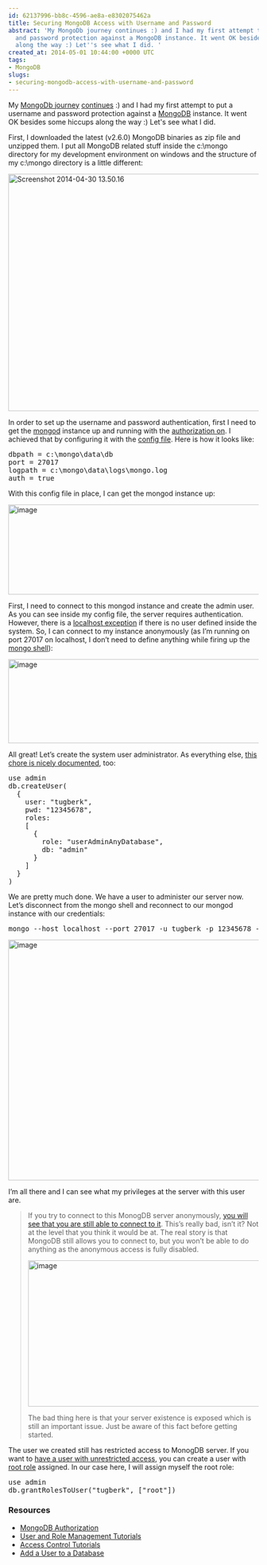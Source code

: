 ```yaml
---
id: 62137996-bb8c-4596-ae8a-e8302075462a
title: Securing MongoDB Access with Username and Password
abstract: 'My MongoDb journey continues :) and I had my first attempt to put a username
  and password protection against a MongoDB instance. It went OK besides some hiccups
  along the way :) Let''s see what I did. '
created_at: 2014-05-01 10:44:00 +0000 UTC
tags:
- MongoDB
slugs:
- securing-mongodb-access-with-username-and-password
---
```


<p>My <a href="https://www.tugberkugurlu.com/archive/a-c-sharp-developers-first-thoughts-on-mongodb">MongoDb journey</a> <a href="https://www.tugberkugurlu.com/tags/mongodb">continues</a> :) and I had my first attempt to put a username and password protection against a <a href="http://mongodb.org">MongoDB</a> instance. It went OK besides some hiccups along the way :) Let's see what I did.  <p>First, I downloaded the latest (v2.6.0) MongoDB binaries as zip file and unzipped them. I put all MongoDB related stuff inside the c:\mongo directory for my development environment on windows and the structure of my c:\mongo directory is a little different: <p><a href="https://tugberkugurlu.blob.core.windows.net/bloggyimages/089be820-d661-4be0-9d9f-5828dc5790a4.png"><img title="Screenshot 2014-04-30 13.50.16" style="border-left-width: 0px; border-right-width: 0px; background-image: none; border-bottom-width: 0px; padding-top: 0px; padding-left: 0px; display: inline; padding-right: 0px; border-top-width: 0px" border="0" alt="Screenshot 2014-04-30 13.50.16" src="https://tugberkugurlu.blob.core.windows.net/bloggyimages/24801bbb-f07b-46c3-bd06-e0ed289aee9d.png" width="644" height="477"></a>  <p>In order to set up the username and password authentication, first I need to get the <a href="http://docs.mongodb.org/manual/reference/program/mongod/">mongod</a> instance up and running with the <a href="http://docs.mongodb.org/manual/reference/configuration-options/#security.authorization">authorization on</a>. I achieved that by configuring it with the <a href="http://docs.mongodb.org/manual/reference/configuration-options/">config file</a>. Here is how it looks like:  <p><pre>dbpath = c:\mongo\data\db
port = 27017
logpath = c:\mongo\data\logs\mongo.log
auth = true</pre>
<p>With this config file in place, I can get the mongod instance up:</p>
<p><a href="https://tugberkugurlu.blob.core.windows.net/bloggyimages/44c7bf75-9666-4c07-8a1e-b57467a2c8d9.png"><img title="image" style="border-left-width: 0px; border-right-width: 0px; background-image: none; border-bottom-width: 0px; padding-top: 0px; padding-left: 0px; display: inline; padding-right: 0px; border-top-width: 0px" border="0" alt="image" src="https://tugberkugurlu.blob.core.windows.net/bloggyimages/eaedc9f4-d0e0-4e86-b6d6-de728a14e1a1.png" width="644" height="181"></a></p>
<p>First, I need to connect to this mongod instance and create the admin user. As you can see inside my config file, the server requires authentication. However, there is a <a href="http://docs.mongodb.org/manual/core/authentication/#localhost-exception">localhost exception</a> if there is no user defined inside the system. So, I can connect to my instance anonymously (as I’m running on port 27017 on localhost, I don’t need to define anything while firing up the <a href="http://docs.mongodb.org/v2.2/mongo/">mongo shell</a>): </p>
<p><a href="https://tugberkugurlu.blob.core.windows.net/bloggyimages/70aa951f-d55f-4455-b3f9-fc809f727aa2.png"><img title="image" style="border-left-width: 0px; border-right-width: 0px; background-image: none; border-bottom-width: 0px; padding-top: 0px; padding-left: 0px; display: inline; padding-right: 0px; border-top-width: 0px" border="0" alt="image" src="https://tugberkugurlu.blob.core.windows.net/bloggyimages/ba4f9ee3-5733-43e6-9646-4d5431dd7732.png" width="644" height="169"></a></p>
<p>All great! Let’s create the system user administrator. As everything else, <a href="http://docs.mongodb.org/manual/tutorial/enable-authentication/#create-the-system-user-administrator">this chore is nicely documented</a>, too:</p><pre>use admin
db.createUser(
  {
    user: "tugberk",
    pwd: "12345678",
    roles:
    [
      {
        role: "userAdminAnyDatabase",
        db: "admin"
      }
    ]
  }
)</pre>
<p>We are pretty much done. We have a user to administer our server now. Let’s disconnect from the mongo shell and reconnect to our mongod instance with our credentials:</p><pre>mongo --host localhost --port 27017 -u tugberk -p 12345678 --authenticationDatabase admin</pre>
<p><a href="https://tugberkugurlu.blob.core.windows.net/bloggyimages/158e3df8-3964-478a-ac6e-320461f5db95.png"><img title="image" style="border-left-width: 0px; border-right-width: 0px; background-image: none; border-bottom-width: 0px; padding-top: 0px; padding-left: 0px; display: inline; padding-right: 0px; border-top-width: 0px" border="0" alt="image" src="https://tugberkugurlu.blob.core.windows.net/bloggyimages/d5743353-524c-42a6-ae44-a64a6b65c8fe.png" width="539" height="484"></a></p>
<p>I’m all there and I can see what my privileges at the server with this user are.</p>
<blockquote>
<p>If you try to connect to this MonogDB server anonymously, <a href="http://stackoverflow.com/questions/23387689/mongodb-server-can-still-be-accessed-without-credentials">you will see that you are still able to connect to it</a>. This’s really bad, isn’t it? Not at the level that you think it would be at. The real story is that MongoDB still allows you to connect to, but you won’t be able to do anything as the anonymous access is fully disabled. </p>
<p><a href="https://tugberkugurlu.blob.core.windows.net/bloggyimages/fe13b848-07fb-41e2-a156-5aaeb3a0e9ab.png"><img title="image" style="border-left-width: 0px; border-right-width: 0px; background-image: none; border-bottom-width: 0px; padding-top: 0px; padding-left: 0px; display: inline; padding-right: 0px; border-top-width: 0px" border="0" alt="image" src="https://tugberkugurlu.blob.core.windows.net/bloggyimages/23c83efd-e9cd-443f-9e7e-616db419f1ce.png" width="644" height="294"></a></p>
<p>The bad thing here is that your server existence is exposed which is still an important issue. Just be aware of this fact before getting started.</p></blockquote>
<p>The user we created still has restricted access to MonogDB server. If you want to <a href="http://docs.mongodb.org/manual/tutorial/add-admin-user/">have a user with unrestricted access</a>, you can create a user with <a href="http://docs.mongodb.org/manual/reference/built-in-roles/#superuser-roles">root role</a> assigned. In our case here, I will assign myself the root role:</p><pre>use admin
db.grantRolesToUser("tugberk", ["root"])</pre>
<h3>Resources</h3>
<ul>
<li><a href="http://docs.mongodb.org/manual/core/authorization/">MongoDB Authorization</a></li>
<li><a href="http://docs.mongodb.org/manual/administration/security-user-role-management/">User and Role Management Tutorials</a>
<li><a href="http://docs.mongodb.org/manual/administration/security-access-control/">Access Control Tutorials</a>
<li><a href="http://docs.mongodb.org/manual/tutorial/add-user-to-database/">Add a User to a Database</a></li></ul>  